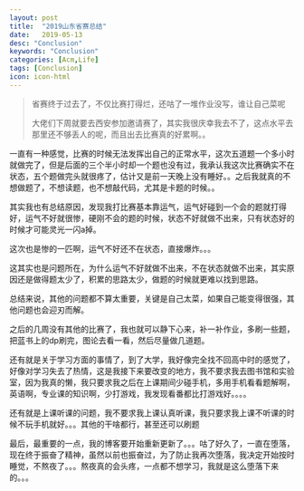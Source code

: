 ```yaml
---
layout: post
title:  "2019山东省赛总结"
date:   2019-05-13
desc: "Conclusion"
keywords: "Conclusion"
categories: [Acm,Life]
tags: [Conclusion]
icon: icon-html
---
```


>省赛终于过去了，不仅比赛打得烂，还咕了一堆作业没写，谁让自己菜呢
>
>大佬们下周就要去西安参加邀请赛了，其实我很庆幸我去不了，这点水平去那里还不够丢人的呢，而且出去比赛真的好累啊。。

一直有一种感觉，比赛的时候无法发挥出自己的正常水平，这次五道题一个多小时就做完了，但是后面的三个半小时却一个题也没有过，我承认我这次比赛确实不在状态，五个题做完头就很疼了，估计又是前一天晚上没有睡好。。之后我就真的不想做题了，不想读题，也不想敲代码，尤其是卡题的时候。。

其实我也有总结原因，发现我打比赛基本靠运气，运气好碰到一个会的题就打得好，运气不好就很惨，硬刚不会的题的时候，状态不好就做不出来，只有状态好的时候才可能灵光一闪a掉。

这次也是惨的一匹啊，运气不好还不在状态，直接爆炸。。。

这其实也是问题所在，为什么运气不好就做不出来，不在状态就做不出来，其实原因还是做得题太少了，积累的思路太少，做题的时候就更难以找到思路。

总结来说，其他的问题都不算太重要，关键是自己太菜，如果自己能变得很强，其他问题也会迎刃而解。

之后的几周没有其他的比赛了，我也就可以静下心来，补一补作业，多刷一些题，把蓝书上的dp刷完，图论去看一看，然后尽量做几道题。

还有就是关于学习方面的事情了，到了大学，我好像完全找不回高中时的感觉了，好像对学习失去了热情，这是我接下来要改变的地方，我不要求我去图书馆和实验室，因为我真的懒，我只要求我之后在上课期间少碰手机，多用手机看看题解啊，英语啊，专业课的知识啊，少打游戏，我发现看番都比打游戏好。。。。

还有就是上课听课的问题，我不要求我上课认真听课，我只要求我上课不听课的时候不玩手机就好。。。其他的干啥都行，甚至还可以刷题

最后，最重要的一点，我的博客要开始重新更新了。。。咕了好久了，一直在堕落，现在终于振奋了精神，虽然以前也振奋过，为了防止我再次堕落，我决定开始按时睡觉，不熬夜了。。。熬夜真的会头疼，一点都不想学习，我就是这么堕落下来的。。。
